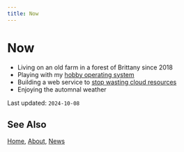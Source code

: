 ```yaml
---
title: Now
---
```


# Now

- Living on an old farm in a forest of Brittany since 2018
- Playing with my [hobby operating system][1]
- Building a web service to [stop wasting cloud resources][2]
- Enjoying the automnal weather

Last updated: `2024-10-08`

## See Also

[Home](/), [About](/about.html), [News](/news/)

[1]: https://moros.cc
[2]: https://stop.wasting.cloud

